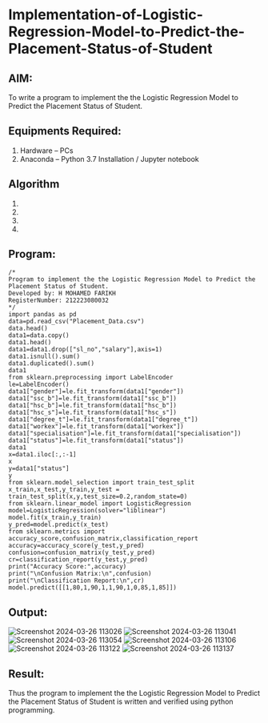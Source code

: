 # Implementation-of-Logistic-Regression-Model-to-Predict-the-Placement-Status-of-Student

## AIM:
To write a program to implement the the Logistic Regression Model to Predict the Placement Status of Student.

## Equipments Required:
1. Hardware – PCs
2. Anaconda – Python 3.7 Installation / Jupyter notebook

## Algorithm
1. 
2. 
3. 
4. 

## Program:
```
/*
Program to implement the the Logistic Regression Model to Predict the Placement Status of Student.
Developed by: H MOHAMED FARIKH
RegisterNumber: 212223080032
*/
import pandas as pd
data=pd.read_csv("Placement_Data.csv")
data.head()
data1=data.copy()
data1.head()
data1=data1.drop(["sl_no","salary"],axis=1)
data1.isnull().sum()
data1.duplicated().sum()
data1
from sklearn.preprocessing import LabelEncoder
le=LabelEncoder()
data1["gender"]=le.fit_transform(data1["gender"])
data1["ssc_b"]=le.fit_transform(data1["ssc_b"])
data1["hsc_b"]=le.fit_transform(data1["hsc_b"])
data1["hsc_s"]=le.fit_transform(data1["hsc_s"])
data1["degree_t"]=le.fit_transform(data1["degree_t"])
data1["workex"]=le.fit_transform(data1["workex"])
data1["specialisation"]=le.fit_transform(data1["specialisation"])
data1["status"]=le.fit_transform(data1["status"])
data1
x=data1.iloc[:,:-1]
x
y=data1["status"]
y
from sklearn.model_selection import train_test_split
x_train,x_test,y_train,y_test = train_test_split(x,y,test_size=0.2,random_state=0)
from sklearn.linear_model import LogisticRegression
model=LogisticRegression(solver="liblinear")
model.fit(x_train,y_train)
y_pred=model.predict(x_test)
from sklearn.metrics import accuracy_score,confusion_matrix,classification_report
accuracy=accuracy_score(y_test,y_pred)
confusion=confusion_matrix(y_test,y_pred)
cr=classification_report(y_test,y_pred)
print("Accuracy Score:",accuracy)
print("\nConfusion Matrix:\n",confusion)
print("\nClassification Report:\n",cr)
model.predict([[1,80,1,90,1,1,90,1,0,85,1,85]])
```

## Output:
![Screenshot 2024-03-26 113026](https://github.com/MOHAMEDFARIKH1/Implementation-of-Logistic-Regression-Model-to-Predict-the-Placement-Status-of-Student/assets/160568234/40d84be8-f031-4018-acbe-45d13e355df6)
![Screenshot 2024-03-26 113041](https://github.com/MOHAMEDFARIKH1/Implementation-of-Logistic-Regression-Model-to-Predict-the-Placement-Status-of-Student/assets/160568234/ad36cc36-a102-4b84-b7f1-62da3268a712)
![Screenshot 2024-03-26 113054](https://github.com/MOHAMEDFARIKH1/Implementation-of-Logistic-Regression-Model-to-Predict-the-Placement-Status-of-Student/assets/160568234/dafc7caa-fedb-4623-acd4-8104e5abc3fb)
![Screenshot 2024-03-26 113106](https://github.com/MOHAMEDFARIKH1/Implementation-of-Logistic-Regression-Model-to-Predict-the-Placement-Status-of-Student/assets/160568234/f26d27b6-5fb5-4fbe-8415-32ef4d6d2098)
![Screenshot 2024-03-26 113122](https://github.com/MOHAMEDFARIKH1/Implementation-of-Logistic-Regression-Model-to-Predict-the-Placement-Status-of-Student/assets/160568234/8d9fb168-5df6-4240-8130-faa4f33b5e67)
![Screenshot 2024-03-26 113137](https://github.com/MOHAMEDFARIKH1/Implementation-of-Logistic-Regression-Model-to-Predict-the-Placement-Status-of-Student/assets/160568234/fd96f7e0-ed9a-4076-a612-320b4b6deb44)



## Result:
Thus the program to implement the the Logistic Regression Model to Predict the Placement Status of Student is written and verified using python programming.
